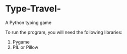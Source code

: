 # Type-Travel-
A Python typing game

To run the program, you will need the following libraries:
1) Pygame
2) PIL or Pillow
